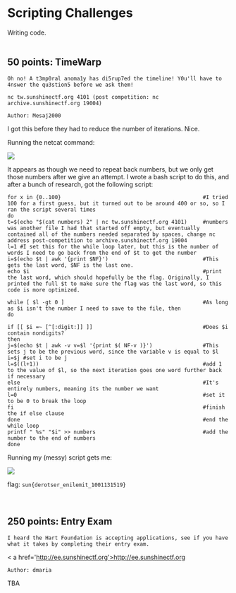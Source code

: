 # Scripting Challenges
Writing code.
<br>
<br>
## 50 points: TimeWarp
```
Oh no! A t3mp0ral anoma1y has di5rup7ed the timeline! Y0u'll have to 4nswer the qu3stion5 before we ask them!

nc tw.sunshinectf.org 4101 (post competition: nc archive.sunshinectf.org 19004)

Author: Mesaj2000
```
I got this before they had to reduce the number of iterations. Nice.

Running the netcat command:

<img src="https://cdn.discordapp.com/attachments/532350033241309226/563521556282867729/unknown.png">

It appears as though we need to repeat back numbers, but we only get those numbers after we give an attempt. I wrote a bash script to do this, and after a bunch of research, got the following script:
```
for x in {0..100}                                             #I tried 100 for a first guess, but it turned out to be around 400 or so, so I ran the script several times
do
t=$(echo "$(cat numbers) 2" | nc tw.sunshinectf.org 4101)     #numbers was another file I had that started off empty, but eventually contained all of the numbers needed separated by spaces, change nc address post-competition to archive.sunshinectf.org 19004
l=1 #I set this for the while loop later, but this is the number of words I need to go back from the end of $t to get the number
i=$(echo $t | awk '{print $NF}')                              #This gets the last word, $NF is the last one.
echo $i                                                       #print the last word, which should hopefully be the flag. Originally, I printed the full $t to make sure the flag was the last word, so this code is more optimized.

while [ $l -gt 0 ]                                            #As long as $i isn't the number I need to save to the file, then
do

if [[ $i =~ [^[:digit:]] ]]                                   #Does $i contain nondigits?
then
j=$(echo $t | awk -v v=$l '{print $( NF-v )}')                #This sets j to be the previous word, since the variable v is equal to $l
i=$j #set i to be j
l=$((l+1))                                                    #add 1 to the value of $l, so the next iteration goes one word further back if necessary
else                                                          #It's entirely numbers, meaning its the number we want
l=0                                                           #set it to be 0 to break the loop
fi                                                            #finish the if else clause
done                                                          #end the while loop
printf " %s" "$i" >> numbers                                  #add the number to the end of numbers
done
```
Running my (messy) script gets me:

<img src='https://cdn.discordapp.com/attachments/532350033241309226/563524749393920012/unknown.png'>

flag: `sun{derotser_enilemit_1001131519}`
<br>
<br>
<br>
## 250 points: Entry Exam
```
I heard the Hart Foundation is accepting applications, see if you have what it takes by completing their entry exam.
```
< a href='http://ee.sunshinectf.org'>http://ee.sunshinectf.org</a>
```
Author: dmaria
```
TBA
